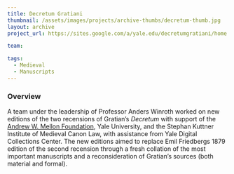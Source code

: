 ```yaml
---
title: Decretum Gratiani
thumbnail: /assets/images/projects/archive-thumbs/decretum-thumb.jpg
layout: archive
project_url: https://sites.google.com/a/yale.edu/decretumgratiani/home

team:

tags:
  - Medieval
  - Manuscripts
---
```


### Overview

A team under the leadership of Professor Anders Winroth worked on new editions of the two recensions of Gratian’s *Decretum* with support of the <a href='https://news.yale.edu/2012/12/10/mellon-grant-yale-helps-scholars-create-new-digital-tools-study-medieval-manuscripts' target='_blank'>Andrew W. Mellon Foundation</a>, Yale University, and the Stephan Kuttner Institute of Medieval Canon Law, with assistance from Yale Digital Collections Center. The new editions aimed to replace Emil Friedbergs 1879 edition of the second recension through a fresh collation of the most important manuscripts and a reconsideration of Gratian’s sources (both material and formal).